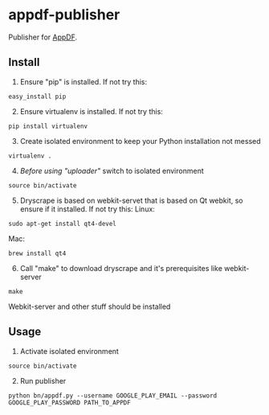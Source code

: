 # appdf-publisher

Publisher for [AppDF](https://github.com/onepf/AppDF).

## Install

1) Ensure "pip" is installed. If not try this:
```shell
easy_install pip
```

2) Ensure virtualenv is installed. If not try this:
```shell
pip install virtualenv
```

3) Create isolated environment to keep your Python installation not messed
```shell
virtualenv . 
```

4) *Before using "uploader"* switch to isolated environment
```shell
source bin/activate
```

5) Dryscrape is based on webkit-servet that is based on Qt webkit, so ensure if it installed. If not try this:
Linux: 
```shell
sudo apt-get install qt4-devel
```
Mac:
```shell
brew install qt4
```

6) Call "make" to download dryscrape and it's prerequisites like webkit-server
```shell
make
```
Webkit-server and other stuff should be installed

## Usage

1) Activate isolated environment

```shell
source bin/activate
```

2) Run publisher 

```shell
python bn/appdf.py --username GOOGLE_PLAY_EMAIL --password GOOGLE_PLAY_PASSWORD PATH_TO_APPDF
```